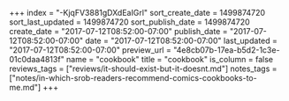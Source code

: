 +++
index = "-KjqFV3881gDXdEaIGrl"
sort_create_date = 1499874720
sort_last_updated = 1499874720
sort_publish_date = 1499874720
create_date = "2017-07-12T08:52:00-07:00"
publish_date = "2017-07-12T08:52:00-07:00"
date = "2017-07-12T08:52:00-07:00"
last_updated = "2017-07-12T08:52:00-07:00"
preview_url = "4e8cb07b-17ea-b5d2-1c3e-01c0daa4813f"
name = "cookbook"
title = "cookbook"
is_column = false
reviews_tags = ["reviews/it-should-exist-but-it-doesnt.md"]
notes_tags = ["notes/in-which-srob-readers-recommend-comics-cookbooks-to-me.md"]
+++

